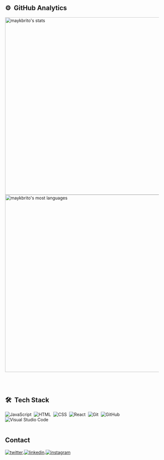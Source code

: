 ## ⚙️ &nbsp;GitHub Analytics

<p>
<img width="580em" src="https://github-readme-stats.vercel.app/api?username=oducoelho&show_icons=true&theme=vision-friendly-dark" alt="maykbrito's stats"/>
<img width="580em" src="https://github-readme-stats.vercel.app/api/top-langs/?username=oducoelho&layout=compact&theme=vision-friendly-dark" alt="maykbrito's most languages"/>
</p>

<br><br>
## 🛠 &nbsp;Tech Stack

![JavaScript](https://img.shields.io/badge/-JavaScript-05122A?style=flat&logo=javascript)&nbsp;
![HTML](https://img.shields.io/badge/-HTML-05122A?style=flat&logo=HTML5)&nbsp;
![CSS](https://img.shields.io/badge/-CSS-05122A?style=flat&logo=CSS3&logoColor=1572B6)&nbsp;
![React](https://img.shields.io/badge/-React-05122A?style=flat&logo=react)&nbsp;
![Git](https://img.shields.io/badge/-Git-05122A?style=flat&logo=git)&nbsp;
![GitHub](https://img.shields.io/badge/-GitHub-05122A?style=flat&logo=github)&nbsp;
![Visual Studio Code](https://img.shields.io/badge/-Visual%20Studio%20Code-05122A?style=flat&logo=visual-studio-code&logoColor=007ACC)&nbsp;
<br><br>
## Contact
<p>
<a href="https://twitter.com/du_coelho2" target="_blank">
  <img align="center" src="https://img.shields.io/badge/-du_coelho2-05122A?style=flat&logo=twitter" alt="twitter"/>  
</a>
<a href="https://www.linkedin.com/in/eduardo-coelho-568226207/" target="_blank">
  <img align="center" src="https://img.shields.io/badge/-Eduardo Coelho-05122A?style=flat&logo=linkedin" alt="linkedin"/>
</a>
<a href="https://instagram.com/oducoelho" target="_blank">
 <img align="center" src="https://img.shields.io/badge/-oducoelho-05122A?style=flat&logo=instagram" alt="instagram"/>
</a>
</p>
